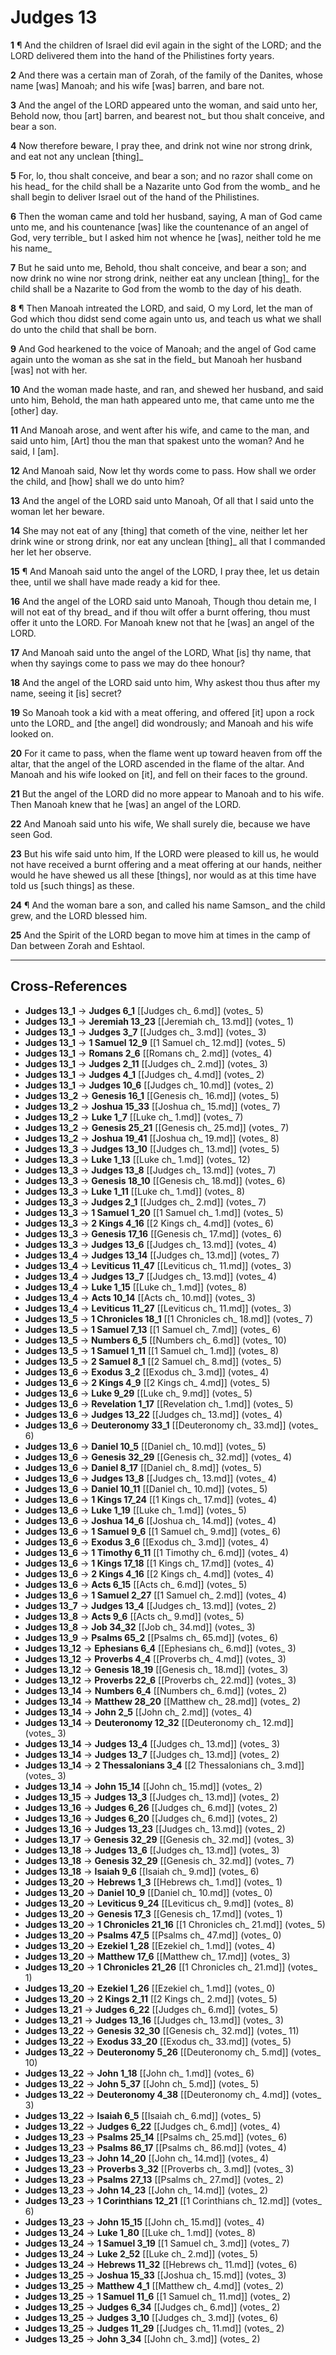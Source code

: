 # Judges 13

**1** ¶ And the children of Israel did evil again in the sight of the LORD; and the LORD delivered them into the hand of the Philistines forty years.

**2** And there was a certain man of Zorah, of the family of the Danites, whose name [was] Manoah; and his wife [was] barren, and bare not.

**3** And the angel of the LORD appeared unto the woman, and said unto her, Behold now, thou [art] barren, and bearest not_ but thou shalt conceive, and bear a son.

**4** Now therefore beware, I pray thee, and drink not wine nor strong drink, and eat not any unclean [thing]_

**5** For, lo, thou shalt conceive, and bear a son; and no razor shall come on his head_ for the child shall be a Nazarite unto God from the womb_ and he shall begin to deliver Israel out of the hand of the Philistines.

**6** Then the woman came and told her husband, saying, A man of God came unto me, and his countenance [was] like the countenance of an angel of God, very terrible_ but I asked him not whence he [was], neither told he me his name_

**7** But he said unto me, Behold, thou shalt conceive, and bear a son; and now drink no wine nor strong drink, neither eat any unclean [thing]_ for the child shall be a Nazarite to God from the womb to the day of his death.

**8** ¶ Then Manoah intreated the LORD, and said, O my Lord, let the man of God which thou didst send come again unto us, and teach us what we shall do unto the child that shall be born.

**9** And God hearkened to the voice of Manoah; and the angel of God came again unto the woman as she sat in the field_ but Manoah her husband [was] not with her.

**10** And the woman made haste, and ran, and shewed her husband, and said unto him, Behold, the man hath appeared unto me, that came unto me the [other] day.

**11** And Manoah arose, and went after his wife, and came to the man, and said unto him, [Art] thou the man that spakest unto the woman? And he said, I [am].

**12** And Manoah said, Now let thy words come to pass. How shall we order the child, and [how] shall we do unto him?

**13** And the angel of the LORD said unto Manoah, Of all that I said unto the woman let her beware.

**14** She may not eat of any [thing] that cometh of the vine, neither let her drink wine or strong drink, nor eat any unclean [thing]_ all that I commanded her let her observe.

**15** ¶ And Manoah said unto the angel of the LORD, I pray thee, let us detain thee, until we shall have made ready a kid for thee.

**16** And the angel of the LORD said unto Manoah, Though thou detain me, I will not eat of thy bread_ and if thou wilt offer a burnt offering, thou must offer it unto the LORD. For Manoah knew not that he [was] an angel of the LORD.

**17** And Manoah said unto the angel of the LORD, What [is] thy name, that when thy sayings come to pass we may do thee honour?

**18** And the angel of the LORD said unto him, Why askest thou thus after my name, seeing it [is] secret?

**19** So Manoah took a kid with a meat offering, and offered [it] upon a rock unto the LORD_ and [the angel] did wondrously; and Manoah and his wife looked on.

**20** For it came to pass, when the flame went up toward heaven from off the altar, that the angel of the LORD ascended in the flame of the altar. And Manoah and his wife looked on [it], and fell on their faces to the ground.

**21** But the angel of the LORD did no more appear to Manoah and to his wife. Then Manoah knew that he [was] an angel of the LORD.

**22** And Manoah said unto his wife, We shall surely die, because we have seen God.

**23** But his wife said unto him, If the LORD were pleased to kill us, he would not have received a burnt offering and a meat offering at our hands, neither would he have shewed us all these [things], nor would as at this time have told us [such things] as these.

**24** ¶ And the woman bare a son, and called his name Samson_ and the child grew, and the LORD blessed him.

**25** And the Spirit of the LORD began to move him at times in the camp of Dan between Zorah and Eshtaol.

---

## Cross-References

- **Judges 13_1** → **Judges 6_1** [[Judges ch_ 6.md]] (votes_ 5)
- **Judges 13_1** → **Jeremiah 13_23** [[Jeremiah ch_ 13.md]] (votes_ 1)
- **Judges 13_1** → **Judges 3_7** [[Judges ch_ 3.md]] (votes_ 3)
- **Judges 13_1** → **1 Samuel 12_9** [[1 Samuel ch_ 12.md]] (votes_ 5)
- **Judges 13_1** → **Romans 2_6** [[Romans ch_ 2.md]] (votes_ 4)
- **Judges 13_1** → **Judges 2_11** [[Judges ch_ 2.md]] (votes_ 3)
- **Judges 13_1** → **Judges 4_1** [[Judges ch_ 4.md]] (votes_ 2)
- **Judges 13_1** → **Judges 10_6** [[Judges ch_ 10.md]] (votes_ 2)
- **Judges 13_2** → **Genesis 16_1** [[Genesis ch_ 16.md]] (votes_ 5)
- **Judges 13_2** → **Joshua 15_33** [[Joshua ch_ 15.md]] (votes_ 7)
- **Judges 13_2** → **Luke 1_7** [[Luke ch_ 1.md]] (votes_ 7)
- **Judges 13_2** → **Genesis 25_21** [[Genesis ch_ 25.md]] (votes_ 7)
- **Judges 13_2** → **Joshua 19_41** [[Joshua ch_ 19.md]] (votes_ 8)
- **Judges 13_3** → **Judges 13_10** [[Judges ch_ 13.md]] (votes_ 5)
- **Judges 13_3** → **Luke 1_13** [[Luke ch_ 1.md]] (votes_ 12)
- **Judges 13_3** → **Judges 13_8** [[Judges ch_ 13.md]] (votes_ 7)
- **Judges 13_3** → **Genesis 18_10** [[Genesis ch_ 18.md]] (votes_ 6)
- **Judges 13_3** → **Luke 1_11** [[Luke ch_ 1.md]] (votes_ 8)
- **Judges 13_3** → **Judges 2_1** [[Judges ch_ 2.md]] (votes_ 7)
- **Judges 13_3** → **1 Samuel 1_20** [[1 Samuel ch_ 1.md]] (votes_ 5)
- **Judges 13_3** → **2 Kings 4_16** [[2 Kings ch_ 4.md]] (votes_ 6)
- **Judges 13_3** → **Genesis 17_16** [[Genesis ch_ 17.md]] (votes_ 6)
- **Judges 13_3** → **Judges 13_6** [[Judges ch_ 13.md]] (votes_ 4)
- **Judges 13_4** → **Judges 13_14** [[Judges ch_ 13.md]] (votes_ 7)
- **Judges 13_4** → **Leviticus 11_47** [[Leviticus ch_ 11.md]] (votes_ 3)
- **Judges 13_4** → **Judges 13_7** [[Judges ch_ 13.md]] (votes_ 4)
- **Judges 13_4** → **Luke 1_15** [[Luke ch_ 1.md]] (votes_ 8)
- **Judges 13_4** → **Acts 10_14** [[Acts ch_ 10.md]] (votes_ 3)
- **Judges 13_4** → **Leviticus 11_27** [[Leviticus ch_ 11.md]] (votes_ 3)
- **Judges 13_5** → **1 Chronicles 18_1** [[1 Chronicles ch_ 18.md]] (votes_ 7)
- **Judges 13_5** → **1 Samuel 7_13** [[1 Samuel ch_ 7.md]] (votes_ 6)
- **Judges 13_5** → **Numbers 6_5** [[Numbers ch_ 6.md]] (votes_ 10)
- **Judges 13_5** → **1 Samuel 1_11** [[1 Samuel ch_ 1.md]] (votes_ 8)
- **Judges 13_5** → **2 Samuel 8_1** [[2 Samuel ch_ 8.md]] (votes_ 5)
- **Judges 13_6** → **Exodus 3_2** [[Exodus ch_ 3.md]] (votes_ 4)
- **Judges 13_6** → **2 Kings 4_9** [[2 Kings ch_ 4.md]] (votes_ 5)
- **Judges 13_6** → **Luke 9_29** [[Luke ch_ 9.md]] (votes_ 5)
- **Judges 13_6** → **Revelation 1_17** [[Revelation ch_ 1.md]] (votes_ 5)
- **Judges 13_6** → **Judges 13_22** [[Judges ch_ 13.md]] (votes_ 4)
- **Judges 13_6** → **Deuteronomy 33_1** [[Deuteronomy ch_ 33.md]] (votes_ 6)
- **Judges 13_6** → **Daniel 10_5** [[Daniel ch_ 10.md]] (votes_ 5)
- **Judges 13_6** → **Genesis 32_29** [[Genesis ch_ 32.md]] (votes_ 4)
- **Judges 13_6** → **Daniel 8_17** [[Daniel ch_ 8.md]] (votes_ 5)
- **Judges 13_6** → **Judges 13_8** [[Judges ch_ 13.md]] (votes_ 4)
- **Judges 13_6** → **Daniel 10_11** [[Daniel ch_ 10.md]] (votes_ 5)
- **Judges 13_6** → **1 Kings 17_24** [[1 Kings ch_ 17.md]] (votes_ 4)
- **Judges 13_6** → **Luke 1_19** [[Luke ch_ 1.md]] (votes_ 5)
- **Judges 13_6** → **Joshua 14_6** [[Joshua ch_ 14.md]] (votes_ 4)
- **Judges 13_6** → **1 Samuel 9_6** [[1 Samuel ch_ 9.md]] (votes_ 6)
- **Judges 13_6** → **Exodus 3_6** [[Exodus ch_ 3.md]] (votes_ 4)
- **Judges 13_6** → **1 Timothy 6_11** [[1 Timothy ch_ 6.md]] (votes_ 4)
- **Judges 13_6** → **1 Kings 17_18** [[1 Kings ch_ 17.md]] (votes_ 4)
- **Judges 13_6** → **2 Kings 4_16** [[2 Kings ch_ 4.md]] (votes_ 4)
- **Judges 13_6** → **Acts 6_15** [[Acts ch_ 6.md]] (votes_ 5)
- **Judges 13_6** → **1 Samuel 2_27** [[1 Samuel ch_ 2.md]] (votes_ 4)
- **Judges 13_7** → **Judges 13_4** [[Judges ch_ 13.md]] (votes_ 2)
- **Judges 13_8** → **Acts 9_6** [[Acts ch_ 9.md]] (votes_ 5)
- **Judges 13_8** → **Job 34_32** [[Job ch_ 34.md]] (votes_ 3)
- **Judges 13_9** → **Psalms 65_2** [[Psalms ch_ 65.md]] (votes_ 6)
- **Judges 13_12** → **Ephesians 6_4** [[Ephesians ch_ 6.md]] (votes_ 3)
- **Judges 13_12** → **Proverbs 4_4** [[Proverbs ch_ 4.md]] (votes_ 3)
- **Judges 13_12** → **Genesis 18_19** [[Genesis ch_ 18.md]] (votes_ 3)
- **Judges 13_12** → **Proverbs 22_6** [[Proverbs ch_ 22.md]] (votes_ 3)
- **Judges 13_14** → **Numbers 6_4** [[Numbers ch_ 6.md]] (votes_ 2)
- **Judges 13_14** → **Matthew 28_20** [[Matthew ch_ 28.md]] (votes_ 2)
- **Judges 13_14** → **John 2_5** [[John ch_ 2.md]] (votes_ 4)
- **Judges 13_14** → **Deuteronomy 12_32** [[Deuteronomy ch_ 12.md]] (votes_ 3)
- **Judges 13_14** → **Judges 13_4** [[Judges ch_ 13.md]] (votes_ 3)
- **Judges 13_14** → **Judges 13_7** [[Judges ch_ 13.md]] (votes_ 2)
- **Judges 13_14** → **2 Thessalonians 3_4** [[2 Thessalonians ch_ 3.md]] (votes_ 3)
- **Judges 13_14** → **John 15_14** [[John ch_ 15.md]] (votes_ 2)
- **Judges 13_15** → **Judges 13_3** [[Judges ch_ 13.md]] (votes_ 2)
- **Judges 13_16** → **Judges 6_26** [[Judges ch_ 6.md]] (votes_ 2)
- **Judges 13_16** → **Judges 6_20** [[Judges ch_ 6.md]] (votes_ 2)
- **Judges 13_16** → **Judges 13_23** [[Judges ch_ 13.md]] (votes_ 2)
- **Judges 13_17** → **Genesis 32_29** [[Genesis ch_ 32.md]] (votes_ 3)
- **Judges 13_18** → **Judges 13_6** [[Judges ch_ 13.md]] (votes_ 3)
- **Judges 13_18** → **Genesis 32_29** [[Genesis ch_ 32.md]] (votes_ 7)
- **Judges 13_18** → **Isaiah 9_6** [[Isaiah ch_ 9.md]] (votes_ 6)
- **Judges 13_20** → **Hebrews 1_3** [[Hebrews ch_ 1.md]] (votes_ 1)
- **Judges 13_20** → **Daniel 10_9** [[Daniel ch_ 10.md]] (votes_ 0)
- **Judges 13_20** → **Leviticus 9_24** [[Leviticus ch_ 9.md]] (votes_ 8)
- **Judges 13_20** → **Genesis 17_3** [[Genesis ch_ 17.md]] (votes_ 1)
- **Judges 13_20** → **1 Chronicles 21_16** [[1 Chronicles ch_ 21.md]] (votes_ 5)
- **Judges 13_20** → **Psalms 47_5** [[Psalms ch_ 47.md]] (votes_ 0)
- **Judges 13_20** → **Ezekiel 1_28** [[Ezekiel ch_ 1.md]] (votes_ 4)
- **Judges 13_20** → **Matthew 17_6** [[Matthew ch_ 17.md]] (votes_ 3)
- **Judges 13_20** → **1 Chronicles 21_26** [[1 Chronicles ch_ 21.md]] (votes_ 1)
- **Judges 13_20** → **Ezekiel 1_26** [[Ezekiel ch_ 1.md]] (votes_ 0)
- **Judges 13_20** → **2 Kings 2_11** [[2 Kings ch_ 2.md]] (votes_ 5)
- **Judges 13_21** → **Judges 6_22** [[Judges ch_ 6.md]] (votes_ 5)
- **Judges 13_21** → **Judges 13_16** [[Judges ch_ 13.md]] (votes_ 3)
- **Judges 13_22** → **Genesis 32_30** [[Genesis ch_ 32.md]] (votes_ 11)
- **Judges 13_22** → **Exodus 33_20** [[Exodus ch_ 33.md]] (votes_ 5)
- **Judges 13_22** → **Deuteronomy 5_26** [[Deuteronomy ch_ 5.md]] (votes_ 10)
- **Judges 13_22** → **John 1_18** [[John ch_ 1.md]] (votes_ 6)
- **Judges 13_22** → **John 5_37** [[John ch_ 5.md]] (votes_ 5)
- **Judges 13_22** → **Deuteronomy 4_38** [[Deuteronomy ch_ 4.md]] (votes_ 3)
- **Judges 13_22** → **Isaiah 6_5** [[Isaiah ch_ 6.md]] (votes_ 5)
- **Judges 13_22** → **Judges 6_22** [[Judges ch_ 6.md]] (votes_ 4)
- **Judges 13_23** → **Psalms 25_14** [[Psalms ch_ 25.md]] (votes_ 6)
- **Judges 13_23** → **Psalms 86_17** [[Psalms ch_ 86.md]] (votes_ 4)
- **Judges 13_23** → **John 14_20** [[John ch_ 14.md]] (votes_ 4)
- **Judges 13_23** → **Proverbs 3_32** [[Proverbs ch_ 3.md]] (votes_ 3)
- **Judges 13_23** → **Psalms 27_13** [[Psalms ch_ 27.md]] (votes_ 2)
- **Judges 13_23** → **John 14_23** [[John ch_ 14.md]] (votes_ 2)
- **Judges 13_23** → **1 Corinthians 12_21** [[1 Corinthians ch_ 12.md]] (votes_ 6)
- **Judges 13_23** → **John 15_15** [[John ch_ 15.md]] (votes_ 4)
- **Judges 13_24** → **Luke 1_80** [[Luke ch_ 1.md]] (votes_ 8)
- **Judges 13_24** → **1 Samuel 3_19** [[1 Samuel ch_ 3.md]] (votes_ 7)
- **Judges 13_24** → **Luke 2_52** [[Luke ch_ 2.md]] (votes_ 5)
- **Judges 13_24** → **Hebrews 11_32** [[Hebrews ch_ 11.md]] (votes_ 6)
- **Judges 13_25** → **Joshua 15_33** [[Joshua ch_ 15.md]] (votes_ 3)
- **Judges 13_25** → **Matthew 4_1** [[Matthew ch_ 4.md]] (votes_ 2)
- **Judges 13_25** → **1 Samuel 11_6** [[1 Samuel ch_ 11.md]] (votes_ 2)
- **Judges 13_25** → **Judges 6_34** [[Judges ch_ 6.md]] (votes_ 2)
- **Judges 13_25** → **Judges 3_10** [[Judges ch_ 3.md]] (votes_ 6)
- **Judges 13_25** → **Judges 11_29** [[Judges ch_ 11.md]] (votes_ 2)
- **Judges 13_25** → **John 3_34** [[John ch_ 3.md]] (votes_ 2)
